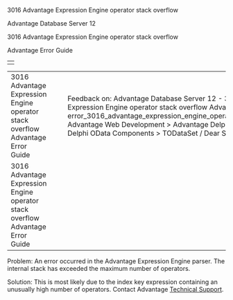 3016 Advantage Expression Engine operator stack overflow




Advantage Database Server 12  

3016 Advantage Expression Engine operator stack overflow

Advantage Error Guide

|  |
| --- |
|  |

|  |  |  |  |  |
| --- | --- | --- | --- | --- |
| 3016 Advantage Expression Engine operator stack overflow  Advantage Error Guide |  |  | Feedback on: Advantage Database Server 12 - 3016 Advantage Expression Engine operator stack overflow Advantage Error Guide error\_3016\_advantage\_expression\_engine\_operator\_stack\_overflow Advantage Web Development > Advantage Delphi OData Client > Delphi OData Components > TODataSet / Dear Support Staff, |  |
| 3016 Advantage Expression Engine operator stack overflow  Advantage Error Guide |  |  |  |  |

Problem: An error occurred in the Advantage Expression Engine parser. The internal stack has exceeded the maximum number of operators.

Solution: This is most likely due to the index key expression containing an unusually high number of operators. Contact Advantage [Technical Support](master_technical_support_u_s__and_canada.htm).